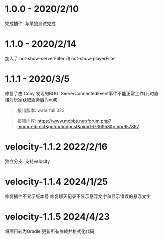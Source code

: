 # 1.0.0 - 2020/2/10

完成插件, 与某狼测试完成

# 1.1.0 - 2020/2/14

加入了 not-show-serverFilter 和 not-show-playerFilter

# 1.1.1 - 2020/3/5

修复了由 Coby 发现的BUG: ServerConnectedEvent事件不能正常工作(此时直接对玩家获取服务器为null)

> 报错版本: waterfall 323

> 报错内容: <https://www.mcbbs.net/forum.php?mod=redirect&goto=findpost&pid=16736958&ptid=957867>

# velocity-1.1.2 2022/2/16

独立分支, 支持velocity

# velocity-1.1.4 2024/1/25

修复插件不显示版本号
修复聊天记录不显示悬浮文字和显示错误的悬浮文字

# velocity-1.1.5 2024/4/23

将项目转为Gradle
更新所有依赖并格式化代码